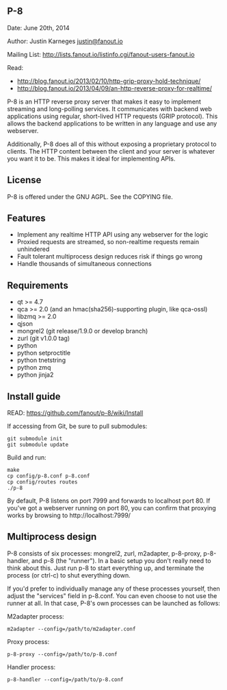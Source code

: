 P-8
-------
Date: June 20th, 2014

Author: Justin Karneges <justin@fanout.io>

Mailing List: http://lists.fanout.io/listinfo.cgi/fanout-users-fanout.io

Read:
  * http://blog.fanout.io/2013/02/10/http-grip-proxy-hold-technique/
  * http://blog.fanout.io/2013/04/09/an-http-reverse-proxy-for-realtime/

P-8 is an HTTP reverse proxy server that makes it easy to implement streaming and long-polling services. It communicates with backend web applications using regular, short-lived HTTP requests (GRIP protocol). This allows the backend applications to be written in any language and use any webserver.

Additionally, P-8 does all of this without exposing a proprietary protocol to clients. The HTTP content between the client and your server is whatever you want it to be. This makes it ideal for implementing APIs.

License
-------

P-8 is offered under the GNU AGPL. See the COPYING file.

Features
--------

  * Implement any realtime HTTP API using any webserver for the logic
  * Proxied requests are streamed, so non-realtime requests remain unhindered
  * Fault tolerant multiprocess design reduces risk if things go wrong
  * Handle thousands of simultaneous connections

Requirements
------------

  * qt >= 4.7
  * qca >= 2.0 (and an hmac(sha256)-supporting plugin, like qca-ossl)
  * libzmq >= 2.0
  * qjson
  * mongrel2 (git release/1.9.0 or develop branch)
  * zurl (git v1.0.0 tag)
  * python
  * python setproctitle
  * python tnetstring
  * python zmq
  * python jinja2

Install guide
-------------

READ: https://github.com/fanout/p-8/wiki/Install

If accessing from Git, be sure to pull submodules:

    git submodule init
    git submodule update

Build and run:

    make
    cp config/p-8.conf p-8.conf
    cp config/routes routes
    ./p-8

By default, P-8 listens on port 7999 and forwards to localhost port 80. If you've got a webserver running on port 80, you can confirm that proxying works by browsing to http://localhost:7999/

Multiprocess design
-------------------

P-8 consists of six processes: mongrel2, zurl, m2adapter, p-8-proxy, p-8-handler, and p-8 (the "runner"). In a basic setup you don't really need to think about this. Just run p-8 to start everything up, and terminate the process (or ctrl-c) to shut everything down.

If you'd prefer to individually manage any of these processes yourself, then adjust the "services" field in p-8.conf. You can even choose to not use the runner at all. In that case, P-8's own processes can be launched as follows:

M2adapter process:

    m2adapter --config=/path/to/m2adapter.conf

Proxy process:

    p-8-proxy --config=/path/to/p-8.conf

Handler process:

    p-8-handler --config=/path/to/p-8.conf
